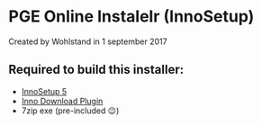 # PGE Online Instalelr (InnoSetup)

Created by Wohlstand in 1 september 2017

## Required to build this installer:
* [InnoSetup 5](http://www.jrsoftware.org/isinfo.php)
* [Inno Download Plugin](https://mitrichsoftware.wordpress.com/inno-setup-tools/inno-download-plugin/)
* 7zip exe (pre-included :wink:)

